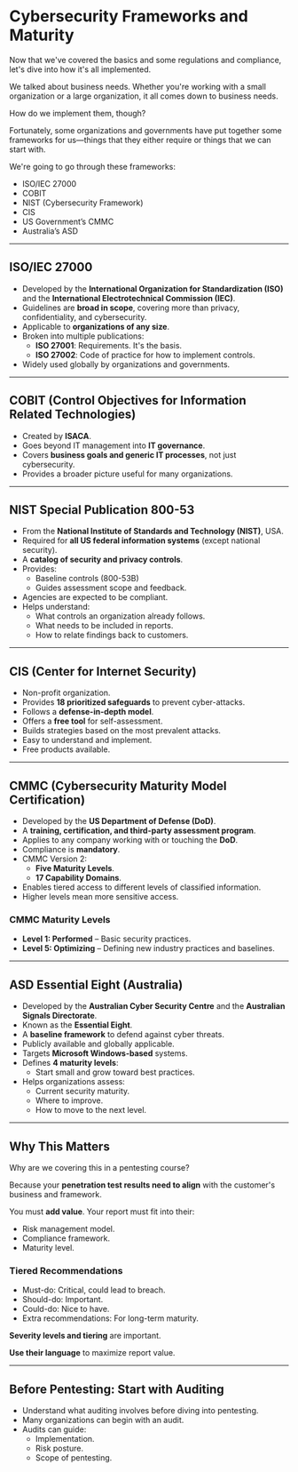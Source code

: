 # Cybersecurity Frameworks and Maturity

Now that we've covered the basics and some regulations and compliance, let's dive into how it's all implemented.

We talked about business needs. Whether you're working with a small organization or a large organization, it all comes down to business needs.

How do we implement them, though?

Fortunately, some organizations and governments have put together some frameworks for us—things that they either require or things that we can start with.

We're going to go through these frameworks:
- ISO/IEC 27000
- COBIT
- NIST (Cybersecurity Framework)
- CIS
- US Government’s CMMC
- Australia’s ASD

---

## ISO/IEC 27000

- Developed by the **International Organization for Standardization (ISO)** and the **International Electrotechnical Commission (IEC)**.
- Guidelines are **broad in scope**, covering more than privacy, confidentiality, and cybersecurity.
- Applicable to **organizations of any size**.
- Broken into multiple publications:
  - **ISO 27001**: Requirements. It's the basis.
  - **ISO 27002**: Code of practice for how to implement controls.
- Widely used globally by organizations and governments.

---

## COBIT (Control Objectives for Information Related Technologies)

- Created by **ISACA**.
- Goes beyond IT management into **IT governance**.
- Covers **business goals and generic IT processes**, not just cybersecurity.
- Provides a broader picture useful for many organizations.

---

## NIST Special Publication 800-53

- From the **National Institute of Standards and Technology (NIST)**, USA.
- Required for **all US federal information systems** (except national security).
- A **catalog of security and privacy controls**.
- Provides:
  - Baseline controls (800-53B)
  - Guides assessment scope and feedback.
- Agencies are expected to be compliant.
- Helps understand:
  - What controls an organization already follows.
  - What needs to be included in reports.
  - How to relate findings back to customers.

---

## CIS (Center for Internet Security)

- Non-profit organization.
- Provides **18 prioritized safeguards** to prevent cyber-attacks.
- Follows a **defense-in-depth model**.
- Offers a **free tool** for self-assessment.
- Builds strategies based on the most prevalent attacks.
- Easy to understand and implement.
- Free products available.

---

## CMMC (Cybersecurity Maturity Model Certification)

- Developed by the **US Department of Defense (DoD)**.
- A **training, certification, and third-party assessment program**.
- Applies to any company working with or touching the **DoD**.
- Compliance is **mandatory**.
- CMMC Version 2:
  - **Five Maturity Levels**.
  - **17 Capability Domains**.
- Enables tiered access to different levels of classified information.
- Higher levels mean more sensitive access.

### CMMC Maturity Levels

- **Level 1: Performed** – Basic security practices.
- **Level 5: Optimizing** – Defining new industry practices and baselines.

---

## ASD Essential Eight (Australia)

- Developed by the **Australian Cyber Security Centre** and the **Australian Signals Directorate**.
- Known as the **Essential Eight**.
- A **baseline framework** to defend against cyber threats.
- Publicly available and globally applicable.
- Targets **Microsoft Windows-based** systems.
- Defines **4 maturity levels**:
  - Start small and grow toward best practices.
- Helps organizations assess:
  - Current security maturity.
  - Where to improve.
  - How to move to the next level.

---

## Why This Matters

Why are we covering this in a pentesting course?

Because your **penetration test results need to align** with the customer's business and framework.

You must **add value**. Your report must fit into their:
- Risk management model.
- Compliance framework.
- Maturity level.

### Tiered Recommendations

- Must-do: Critical, could lead to breach.
- Should-do: Important.
- Could-do: Nice to have.
- Extra recommendations: For long-term maturity.

**Severity levels and tiering** are important.

**Use their language** to maximize report value.

---

## Before Pentesting: Start with Auditing

- Understand what auditing involves before diving into pentesting.
- Many organizations can begin with an audit.
- Audits can guide:
  - Implementation.
  - Risk posture.
  - Scope of pentesting.


